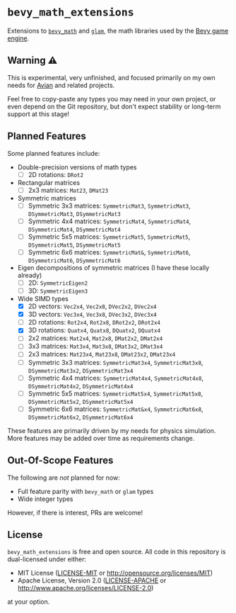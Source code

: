 # `bevy_math_extensions`

Extensions to [`bevy_math`] and [`glam`], the math libraries used by the [Bevy game engine].

[`bevy_math`]: https://docs.rs/bevy_math/latest/bevy_math/
[`glam`]: https://docs.rs/glam/latest/glam/
[Bevy game engine]: https://bevyengine.org/

## Warning ⚠️

This is experimental, very unfinished, and focused primarily on my own needs for [Avian] and related projects.

Feel free to copy-paste any types you may need in your own project, or even depend on the Git repository,
but don't expect stability or long-term support at this stage!

[Avian]: https://github.com/Jondolf/avian

## Planned Features

Some planned features include:

- Double-precision versions of math types
  - [ ] 2D rotations: `DRot2`
- Rectangular matrices
  - [ ] 2x3 matrices: `Mat23`, `DMat23`
- Symmetric matrices
  - [ ] Symmetric 3x3 matrices: `SymmetricMat3`, `SymmetricMat3`, `DSymmetricMat3`, `DSymmetricMat3`
  - [ ] Symmetric 4x4 matrices: `SymmetricMat4`, `SymmetricMat4`, `DSymmetricMat4`, `DSymmetricMat4`
  - [ ] Symmetric 5x5 matrices: `SymmetricMat5`, `SymmetricMat5`, `DSymmetricMat5`, `DSymmetricMat5`
  - [ ] Symmetric 6x6 matrices: `SymmetricMat&`, `SymmetricMat6`, `DSymmetricMat6`, `DSymmetricMat6`
- Eigen decompositions of symmetric matrices (I have these locally already)
  - [ ] 2D: `SymmetricEigen2`
  - [ ] 3D: `SymmetricEigen3`
- Wide SIMD types
  - [x] 2D vectors: `Vec2x4`, `Vec2x8`, `DVec2x2`, `DVec2x4`
  - [x] 3D vectors: `Vec3x4`, `Vec3x8`, `DVec3x2`, `DVec3x4`
  - [ ] 2D rotations: `Rot2x4`, `Rot2x8`, `DRot2x2`, `DRot2x4`
  - [x] 3D rotations: `Quatx4`, `Quatx8`, `DQuatx2`, `DQuatx4`
  - [ ] 2x2 matrices: `Mat2x4`, `Mat2x8`, `DMat2x2`, `DMat2x4`
  - [ ] 3x3 matrices: `Mat3x4`, `Mat3x8`, `DMat3x2`, `DMat3x4`
  - [ ] 2x3 matrices: `Mat23x4`, `Mat23x8`, `DMat23x2`, `DMat23x4`
  - [ ] Symmetric 3x3 matrices: `SymmetricMat3x4`, `SymmetricMat3x8`, `DSymmetricMat3x2`, `DSymmetricMat3x4`
  - [ ] Symmetric 4x4 matrices: `SymmetricMat4x4`, `SymmetricMat4x8`, `DSymmetricMat4x2`, `DSymmetricMat4x4`
  - [ ] Symmetric 5x5 matrices: `SymmetricMat5x4`, `SymmetricMat5x8`, `DSymmetricMat5x2`, `DSymmetricMat5x4`
  - [ ] Symmetric 6x6 matrices: `SymmetricMat&x4`, `SymmetricMat6x8`, `DSymmetricMat6x2`, `DSymmetricMat6x4`

These features are primarily driven by my needs for physics simulation.
More features may be added over time as requirements change.

## Out-Of-Scope Features

The following are *not* planned for now:

- Full feature parity with `bevy_math` or `glam` types
- Wide integer types

However, if there is interest, PRs are welcome!

## License

`bevy_math_extensions` is free and open source. All code in this repository is dual-licensed under either:

- MIT License ([LICENSE-MIT](/LICENSE-MIT) or <http://opensource.org/licenses/MIT>)
- Apache License, Version 2.0 ([LICENSE-APACHE](/LICENSE-APACHE) or <http://www.apache.org/licenses/LICENSE-2.0>)

at your option.
